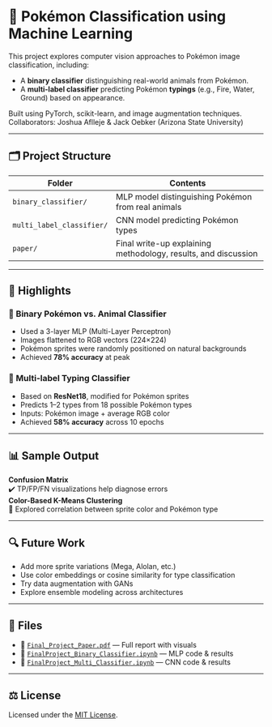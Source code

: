 # 🧠 Pokémon Classification using Machine Learning

This project explores computer vision approaches to Pokémon image classification, including:
- A **binary classifier** distinguishing real-world animals from Pokémon.
- A **multi-label classifier** predicting Pokémon **typings** (e.g., Fire, Water, Ground) based on appearance.

Built using PyTorch, scikit-learn, and image augmentation techniques.  
Collaborators: Joshua Aflleje & Jack Oebker (Arizona State University)

---

## 🗂️ Project Structure

| Folder | Contents |
|--------|----------|
| `binary_classifier/` | MLP model distinguishing Pokémon from real animals |
| `multi_label_classifier/` | CNN model predicting Pokémon types |
| `paper/` | Final write-up explaining methodology, results, and discussion |

---

## 📌 Highlights

### 🔹 Binary Pokémon vs. Animal Classifier
- Used a 3-layer MLP (Multi-Layer Perceptron)
- Images flattened to RGB vectors (224×224)
- Pokémon sprites were randomly positioned on natural backgrounds
- Achieved **78% accuracy** at peak

### 🔹 Multi-label Typing Classifier
- Based on **ResNet18**, modified for Pokémon sprites
- Predicts 1–2 types from 18 possible Pokémon types
- Inputs: Pokémon image + average RGB color
- Achieved **58% accuracy** across 10 epochs

---

## 📊 Sample Output

**Confusion Matrix**  
✔️ TP/FP/FN visualizations help diagnose errors  
**Color-Based K-Means Clustering**  
🎨 Explored correlation between sprite color and Pokémon type

---

## 🔍 Future Work
- Add more sprite variations (Mega, Alolan, etc.)
- Use color embeddings or cosine similarity for type classification
- Try data augmentation with GANs
- Explore ensemble modeling across architectures

---

## 🧾 Files

- 📄 [`Final_Project_Paper.pdf`](Final_Project_Paper.pdf) — Full report with visuals
- 📘 [`FinalProject_Binary_Classifier.ipynb`](FinalProject_Binary_Classifier.ipynb) — MLP code & results
- 📘 [`FinalProject_Multi_Classifier.ipynb`](FinalProject_Multi_Classifier.ipynb) — CNN code & results

---

## ⚖️ License

Licensed under the [MIT License](LICENSE).

